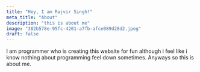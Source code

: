 ```yaml
---
title: "Hey, I am Rajvir Singh!"
meta_title: "About"
description: "this is about me"
image: "382b578e-95fc-4201-a7fb-afce089d28d2.jpeg"
draft: false
---
```


I am programmer who is creating this website for fun although i feel like i know nothing about programming feel down sometimes. Anyways so this is about me.
